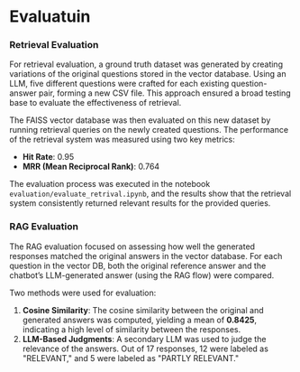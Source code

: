 # Evaluatuin
### Retrieval Evaluation

For retrieval evaluation, a ground truth dataset was generated by creating variations of the original questions stored in the vector database. Using an LLM, five different questions were crafted for each existing question-answer pair, forming a new CSV file. This approach ensured a broad testing base to evaluate the effectiveness of retrieval.

The FAISS vector database was then evaluated on this new dataset by running retrieval queries on the newly created questions. The performance of the retrieval system was measured using two key metrics:
- **Hit Rate**: 0.95
- **MRR (Mean Reciprocal Rank)**: 0.764

The evaluation process was executed in the notebook `evaluation/evaluate_retrival.ipynb`, and the results show that the retrieval system consistently returned relevant results for the provided queries.

### RAG Evaluation

The RAG evaluation focused on assessing how well the generated responses matched the original answers in the vector database. For each question in the vector DB, both the original reference answer and the chatbot’s LLM-generated answer (using the RAG flow) were compared.

Two methods were used for evaluation:
1. **Cosine Similarity**: The cosine similarity between the original and generated answers was computed, yielding a mean of **0.8425**, indicating a high level of similarity between the responses.
2. **LLM-Based Judgments**: A secondary LLM was used to judge the relevance of the answers. Out of 17 responses, 12 were labeled as "RELEVANT," and 5 were labeled as "PARTLY RELEVANT."

